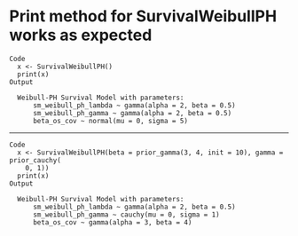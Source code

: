 # Print method for SurvivalWeibullPH works as expected

    Code
      x <- SurvivalWeibullPH()
      print(x)
    Output
      
      Weibull-PH Survival Model with parameters:
          sm_weibull_ph_lambda ~ gamma(alpha = 2, beta = 0.5)
          sm_weibull_ph_gamma ~ gamma(alpha = 2, beta = 0.5)
          beta_os_cov ~ normal(mu = 0, sigma = 5)
      

---

    Code
      x <- SurvivalWeibullPH(beta = prior_gamma(3, 4, init = 10), gamma = prior_cauchy(
        0, 1))
      print(x)
    Output
      
      Weibull-PH Survival Model with parameters:
          sm_weibull_ph_lambda ~ gamma(alpha = 2, beta = 0.5)
          sm_weibull_ph_gamma ~ cauchy(mu = 0, sigma = 1)
          beta_os_cov ~ gamma(alpha = 3, beta = 4)
      

